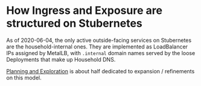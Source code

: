 # How Ingress and Exposure are structured on Stubernetes

As of 2020-06-04, the only active outside-facing services on Stubernetes are the household-internal ones. They are implemented as LoadBalancer IPs assigned by MetalLB, with `.internal` domain names served by the loose Deployments that make up Household DNS.

[Planning and Exploration](9ac503ed-a6d8-4fc3-996b-d1e94d18e139.md) is about half dedicated to expansion / refinements on this model.
